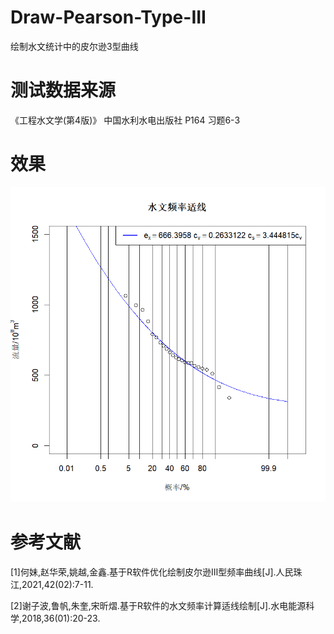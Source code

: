 # Draw-Pearson-Type-III

绘制水文统计中的皮尔逊3型曲线

# 测试数据来源

《工程水文学(第4版)》 中国水利水电出版社 P164 习题6-3

# 效果

![image](P3-plot.png)

# 参考文献

[1]何妹,赵华荣,姚越,金鑫.基于R软件优化绘制皮尔逊Ⅲ型频率曲线[J].人民珠江,2021,42(02):7-11.

[2]谢子波,鲁帆,朱奎,宋昕熠.基于R软件的水文频率计算适线绘制[J].水电能源科学,2018,36(01):20-23.
